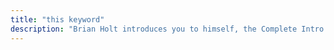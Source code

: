 ```yaml
---
title: "this keyword"
description: "Brian Holt introduces you to himself, the Complete Intro to React version 6, and what you can expect to learn"
---
```

